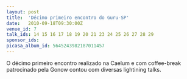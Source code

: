 ```yaml
---
layout: post
title:  'Décimo primeiro encontro do Guru-SP'
date:   2010-09-18T09:30:00Z
venue_id: 7
talk_ids: 14 15 16 17 18 19 20 21 23 24 25 26 27 28 29
sponsor_ids: 
picasa_album_id: 5645243982187011457
---
```


<p>
	O d&eacute;cimo primeiro encontro realizado na Caelum e com coffee-break patrocinado pela Gonow contou com diversas lightining talks.</p>

